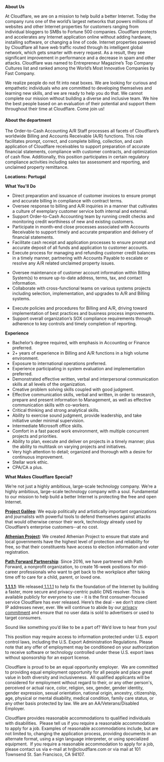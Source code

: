 <div class="content-intro">
	<div><strong>About Us</strong></div>
	<div>
		<p>At Cloudflare, we are on a mission to help build a better Internet. Today the company runs one of the world’s largest networks that powers millions of websites and other Internet properties for customers ranging from individual bloggers to SMBs to Fortune 500 companies. Cloudflare protects and accelerates any Internet application online without adding hardware, installing software, or changing a line of code. Internet properties powered by Cloudflare all have web traffic routed through its intelligent global network, which gets smarter with every request. As a result, they see significant improvement in performance and a decrease in spam and other attacks. Cloudflare was named to Entrepreneur Magazine’s Top Company Cultures list and ranked among the World’s Most Innovative Companies by Fast Company.&nbsp;</p>
		<p><span style="font-weight: 400;">We realize people do not fit into neat boxes. We are looking for curious and empathetic individuals who are committed to developing themselves and learning new skills, and we are ready to help you do that. We cannot complete our mission without building a diverse and inclusive team. We hire the best people based on an evaluation of their potential and support them throughout their time at Cloudflare. Come join us!&nbsp;</span></p>
	</div>
</div>
<h4><strong>About the department</strong></h4>
<p>The Order-to-Cash Accounting A/R Staff processes all facets of Cloudflare’s worldwide Billing and Accounts Receivable (A/R) functions. This role facilitates prompt, correct, and complete billing, collection, and cash application of Cloudflare receivables to support preparation of accurate financial statements, compliance with customer contracts, and optimization of cash flow. Additionally, this position participates in certain regulatory compliance activities including sales tax assessment and reporting, and unclaimed property remittance.</p>
<p><strong>Locations: Portugal</strong></p>
<p><strong>What You'll Do</strong></p>
<ul>
	<li>Direct preparation and issuance of customer invoices to ensure prompt and accurate billing in compliance with contract terms.</li>
	<li>Oversee response to billing and A/R inquiries in a manner that cultivates a culture of exemplary customer service both internal and external.</li>
	<li>Support Order-to-Cash Accounting team by running credit checks and monitoring credit worthiness of new and existing customers.</li>
	<li>Participate in month-end close processes associated with Accounts Receivable to support timely and accurate preparation and delivery of financial statements.</li>
	<li>Facilitate cash receipt and application processes to ensure prompt and accurate deposit of all funds and application to customer accounts.</li>
	<li>Execute process for managing and refunding customer credit balances in a timely manner, partnering with Accounts Payable to escalate or resolve any A/R related unclaimed property issues.</li>
</ul>
<ul>
	<li>Oversee maintenance of customer account information within Billing System(s) to ensure up-to-date address, terms, tax, and contact information.</li>
	<li>Collaborate with cross-functional teams on various systems projects including selection, implementation, and upgrades to A/R and Billing systems.</li>
</ul>
<ul>
	<li>Execute policies and procedures for Billing and A/R, driving toward implementation of best practices and business process improvements.</li>
	<li>Support overall organization’s SOX compliance requirements through adherence to key controls and timely completion of reporting.</li>
</ul>
<p><strong>Experience</strong></p>
<ul>
	<li>Bachelor’s degree required, with emphasis in Accounting or Finance preferred.</li>
	<li>2+ years of experience in Billing and A/R functions in a high volume environment.</li>
	<li>Exposure to international operations preferred.</li>
	<li>Experience participating in system evaluation and implementation preferred.</li>
	<li>Demonstrated effective written, verbal and interpersonal communication skills at all levels of the organization.</li>
	<li>Creative problem solving skills coupled with good judgment.</li>
	<li>Effective communication skills, verbal and written, in order to research, prepare and present information to Management, as well as effective communication skills with co-workers.</li>
	<li>Critical thinking and strong analytical skills.</li>
	<li>Ability to exercise sound judgment, provide leadership, and take initiative under minimal supervision.</li>
	<li>Intermediate Microsoft office skills.</li>
	<li>Comfort in a fast paced work environment, with multiple concurrent projects and priorities.</li>
	<li>Ability to plan, execute and deliver on projects in a timely manner; plus the ability to multitask on varying projects and initiatives.</li>
	<li>Very high attention to detail; organized and thorough with a desire for continuous improvement.</li>
	<li>Stellar work ethic.</li>
	<li>CPA/CA a plus.</li>
</ul>
<div class="content-conclusion">
	<p><strong>What Makes Cloudflare Special?</strong></p>
	<p><span style="font-weight: 400;">We’re not just a highly ambitious, large-scale technology company. We’re a highly ambitious, large-scale technology company with a soul. Fundamental to our mission to help build a better Internet is protecting the free and open Internet.</span></p>
	<p><a href="https://blog.cloudflare.com/protecting-free-expression-online/"><strong>Project Galileo</strong></a><span style="font-weight: 400;">: We equip politically and artistically important organizations and journalists with powerful tools to defend themselves against attacks that would otherwise censor their work, technology already used by Cloudflare’s enterprise customers--at no cost.</span></p>
	<p><strong><a href="https://www.cloudflare.com/athenian/">Athenian Project</a></strong><span style="font-weight: 400;">: We created Athenian Project to ensure that state and local governments have the highest level of protection and reliability for free, so that their constituents have access to election information and voter registration.</span></p>
	<p><a href="https://blog.cloudflare.com/tag/path-forward/"><strong>Path Forward Partnership</strong></a><span style="font-weight: 400;">: Since 2016, we have partnered with Path Forward, a nonprofit organization, to create 16-week positions for mid-career professionals who want to get back to the workplace after taking time off to care for a child, parent, or loved one.</span></p>
	<p><a href="https://1.1.1.1/"><strong>1.1.1.1</strong></a><span style="font-weight: 400;">: We released</span><a href="https://1.1.1.1/"> <span style="font-weight: 400;">1.1.1.1</span></a><span style="font-weight: 400;"> to help fix the foundation of the Internet by building a faster, more secure and privacy-centric public DNS resolver. This is available publicly for everyone to use - it is the first consumer-focused service Cloudflare has ever released. Here’s the deal - we don’t store client IP addresses never, ever. We will continue to abide by our</span><a href="https://developers.cloudflare.com/1.1.1.1/privacy/public-dns-resolver"> privacy commitment</a><span style="font-weight: 400;"> and ensure that no user data is sold to advertisers or used to target consumers.</span></p>
	<p><span style="font-weight: 400;">Sound like something you’d like to be a part of? We’d love to hear from you!</span></p>
	<p><span style="font-weight: 400;">This position may require access to information protected under U.S. export control laws, including the U.S. Export Administration Regulations. Please note that any offer of employment may be conditioned on your authorization to receive software or technology controlled under these U.S. export laws without sponsorship for an export license.</span></p>
	<p><span style="font-weight: 400;">Cloudflare is proud to be an equal opportunity employer. &nbsp;We are committed to providing equal employment opportunity for all people and place great value in both diversity and inclusiveness. &nbsp;All qualified applicants will be considered for employment without regard to their, or any other person's, perceived or actual</span> <span style="font-weight: 400;">race, color, religion, sex, gender, gender identity, gender expression, sexual orientation, national origin, ancestry, citizenship, age, physical or mental disability, medical condition, family care status, or any other basis protected by law. </span><span style="font-weight: 400;">We are an AA/Veterans/Disabled Employer.</span></p>
	<p><span style="font-weight: 400;">Cloudflare provides reasonable accommodations to qualified individuals with disabilities. &nbsp;Please tell us if you require a reasonable accommodation to apply for a job. Examples of reasonable accommodations include, but are not limited to, changing the application process, providing documents in an alternate format, using a sign language interpreter, or using specialized equipment. &nbsp;If you require a reasonable accommodation to apply for a job, please contact us via e-mail at </span><span style="font-weight: 400;">hr@cloudflare.com</span><span style="font-weight: 400;"> or via mail at 101 Townsend St. San Francisco, CA 94107.</span></p>
</div>
